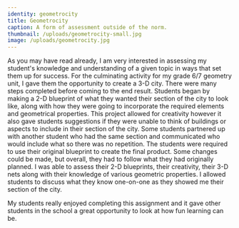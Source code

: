 ```yaml
---
identity: geometrocity
title: Geometrocity
caption: A form of assessment outside of the norm.
thumbnail: /uploads/geometrocity-small.jpg
image: /uploads/geometrocity.jpg
---
```



As you may have read already, I am very interested in assessing my student's knowledge and understanding of a given topic in ways that set them up for success. For the culminating activity for my grade 6/7 geometry unit, I gave them the opportunity to create a 3-D city. There were many steps completed before coming to the end result. Students began by making a 2-D blueprint of what they wanted their section of the city to look like, along with how they were going to incorporate the required elements and geometrical properties. This project allowed for creativity however it also gave students suggestions if they were unable to think of buildings or aspects to include in their section of the city. Some students partnered up with another student who had the same section and communicated who would include what so there was no repetition. The students were required to use their original blueprint to create the final product. Some changes could be made, but overall, they had to follow what they had originally planned. I was able to assess their 2-D blueprints, their creativity, their 3-D nets along with their knowledge of various geometric properties. I allowed students to discuss what they know one-on-one as they showed me their section of the city.&nbsp;

My students really enjoyed completing this assignment and it gave other students in the school a great opportunity to look at how fun learning can be.